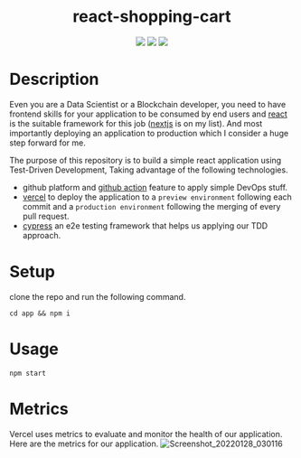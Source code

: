 <h1  align="center"> react-shopping-cart </h1>



<p align="center">
    <a href="#" alt="React">
        <img src="https://img.shields.io/badge/react-%2320232a.svg?style=for-the-badge&logo=react&logoColor=%2361DAFB" /></a>
    <a href="#" alt="Vercel">
        <img src="https://img.shields.io/badge/vercel-%23000000.svg?style=for-the-badge&logo=vercel&logoColor=white" /></a>
    <a href="#" alt="Cypress">
        <img src="https://img.shields.io/badge/-cypress-%23E5E5E5?style=for-the-badge&logo=cypress&logoColor=058a5e" /></a>
</p>

# Description
Even you are a Data Scientist or a Blockchain developer, you need to have frontend skills for your application to be consumed by end users and [react](https://reactjs.org/) is the suitable framework for this job ([nextjs](https://nextjs.org/) is on my list). And most importantly deploying an application to production which I consider a huge step forward for me.

The purpose of this repository is to build a simple react application using Test-Driven Development, Taking advantage of the following technologies. 
  *  github platform and [github action](https://github.com/features/actions) feature to apply simple DevOps stuff.
  *  [vercel](https://vercel.com/) to deploy the application to a ```preview environment``` following each commit and a ```production environment``` following the merging of every pull request.
  *  [cypress](https://www.cypress.io/) an e2e testing framework that helps us applying our TDD approach.

# Setup
  clone the repo and run the following command. 
  ```
  cd app && npm i
  ```
  
# Usage
  ```
  npm start
  ```
  
# Metrics
  Vercel uses metrics to evaluate and monitor the health of our application. Here are the metrics for our application.
  ![Screenshot_20220128_030116](https://user-images.githubusercontent.com/50111205/151868176-c81d08e0-cc83-4faa-8546-e3d8d77b40fc.png)

